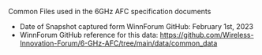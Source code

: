 Common Files used in the 6GHz AFC specification documents

* Date of Snapshot captured form WinnForum GitHub: February 1st, 2023
* WinnForum GitHub reference for this data: https://github.com/Wireless-Innovation-Forum/6-GHz-AFC/tree/main/data/common_data